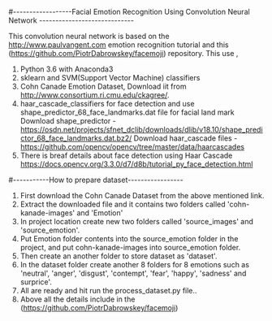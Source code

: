 #------------------Facial Emotion Recognition Using Convolution Neural Network -----------------------------

This convolution neural network is based on the http://www.paulvangent.com emotion recognition tutorial and this (https://github.com/PiotrDabrowskey/facemoji) repository. 
This use ,
01. Python 3.6 with Anaconda3
02. sklearn and SVM(Support Vector Machine) classifiers
03. Cohn Canade Emotion Dataset, Download iit from http://www.consortium.ri.cmu.edu/ckagree/.
04. haar_cascade_classifiers for face detection and use shape_predictor_68_face_landmarks.dat file for facial land mark 
    Download shape_predictor - https://osdn.net/projects/sfnet_dclib/downloads/dlib/v18.10/shape_predictor_68_face_landmarks.dat.bz2/
    Download haar_cascade files - https://github.com/opencv/opencv/tree/master/data/haarcascades
05. There is breaf details about face detection using Haar Cascade https://docs.opencv.org/3.3.0/d7/d8b/tutorial_py_face_detection.html

#-----------How to prepare dataset----------------- 
01. First download the Cohn Canade Dataset from the above mentioned link.
02. Extract the downloaded file and it contains two folders called 'cohn-kanade-images' and 'Emotion'
03. In project location create new two folders called 'source_images' and 'source_emotion'.
04. Put Emotion folder contents into the source_emotion folder in the project, and put cohn-kanade-images into source_emotion folder.
05. Then create an another folder to store dataset as 'dataset'.
06. In the dataset folder create another 8 folders for 8 emotions such as 'neutral', 'anger', 'disgust', 'contempt', 'fear', 'happy', 'sadness' and surprice'.
07. All are ready and hit run the process_dataset.py file..
08. Above all the details include in the (https://github.com/PiotrDabrowskey/facemoji) 
